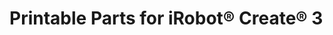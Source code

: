 # Printable Parts for iRobot® Create® 3




[^1]: All trademarks mentioned are the property of their respective owners.